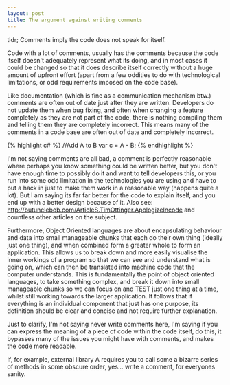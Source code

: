 ```yaml
---
layout: post
title: The argument against writing comments
---
```


tldr; Comments imply the code does not speak for itself.

Code with a lot of comments, usually has the comments because the code itself doesn't adequately represent what its doing, and in most cases it could be changed so that it does describe itself correctly without a huge amount of upfront effort (apart from a few oddities to do with technological limitations, or odd requirements imposed on the code base).

Like documentation (which is fine as a communication mechanism btw.) comments are often out of date just after they are written. Developers do not update them when bug fixing, and often when changing a feature completely as they are not part of the code, there is nothing compiling them and telling them they are completely incorrect. This means many of the comments in a code base are often out of date and completely incorrect. 

{% highlight c# %}
//Add A to B
var c = A - B;
{% endhighlight %}


I'm not saying comments are all bad, a comment is perfectly reasonable where perhaps you know something could be written better, but you don't have enough time to possibly do it and want to tell developers this, or you run into some odd limitation in the technologies you are using and have to put a hack in just to make them work in a reasonable way (happens quite a lot). But I am saying its far far better for the code to explain itself, and you end up with a better design because of it. Also see: http://butunclebob.com/ArticleS.TimOttinger.ApologizeIncode and countless other articles on the subject.

Furthermore, Object Oriented languages are about encapsulating behaviour and data into small manageable chunks that each do their own thing (ideally just one thing), and when combined form a greater whole to form an application. This allows us to break down and more easily visualise the inner workings of a program so that we can see and understand what is going on, which can then be translated into machine code that the computer understands. This is fundamentally the point of object oriented languages, to take something complex, and break it down into small manageable chunks so we can focus on and TEST just one thing at a time, whilst still working towards the larger application. It follows that if everything is an individual component that just has one purpose, its definition should be clear and concise and not require further explanation.

Just to clarify, I'm not saying never write comments here, I'm saying if you can express the meaning of a piece of code within the code itself, do this, it bypasses many of the issues you might have with comments, and makes the code more readable.

If, for example, external library A requires you to call some a bizarre series of methods in some obscure order, yes... write a comment, for everyones sanity.

